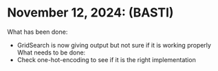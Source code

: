# November 12, 2024: (BASTI)
What has been done:
- GridSearch is now giving output but not sure if it is working properly
What needs to be done:
- Check one-hot-encoding to see if it is the right implementation

